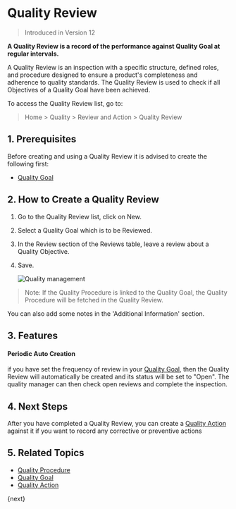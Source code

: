 <!-- add-breadcrumbs -->
# Quality Review

> Introduced in Version 12

**A Quality Review is a record of the performance against Quality Goal at regular intervals.**

A Quality Review is an inspection with a specific structure, defined roles, and procedure designed to ensure a product's completeness and adherence to quality standards. The Quality Review is used to check if all Objectives of a Quality Goal have been achieved.

To access the Quality Review list, go to:
> Home > Quality > Review and Action > Quality Review

## 1. Prerequisites

Before creating and using a Quality Review it is advised to create the following first:

* [Quality Goal](/docs/v13/user/manual/en/quality-management/quality_goal)

## 2. How to Create a Quality Review

1. Go to the Quality Review list, click on New.
1. Select a Quality Goal which is to be Reviewed.
1. In the Review section of the Reviews table, leave a review about a Quality Objective.
1. Save.

    <img class="screenshot" alt="Quality management" src="{{docs_base_url}}/v13/assets/img/quality-management/new-quality-review.gif">

> Note: If the Quality Procedure is linked to the Quality Goal, the Quality Procedure will be fetched in the Quality Review.

You can also add some notes in the 'Additional Information' section.

## 3. Features

#### Periodic Auto Creation

if you have set the frequency of review in your [Quality Goal](docs/user/manual/en/quality-management/quality_goal), then the Quality Review will automatically be created and its status will be set to "Open". The quality manager can then check open reviews and complete the inspection.

## 4. Next Steps

After you have completed a Quality Review, you can create a [Quality Action](/docs/v13/user/manual/en/quality-management/quality_action) against it if you want to record any corrective or preventive actions

## 5. Related Topics

* [Quality Procedure](/docs/v13/user/manual/en/quality-management/quality_procedure)
* [Quality Goal](/docs/v13/user/manual/en/quality-management/quality_goal)
* [Quality Action](/docs/v13/user/manual/en/quality-management/quality_action)

{next}
